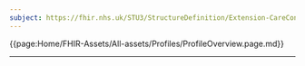 ```yaml
---
subject: https://fhir.nhs.uk/STU3/StructureDefinition/Extension-CareConnect-GPC-MedicationOrderStatement-1
---
```


{{page:Home/FHIR-Assets/All-assets/Profiles/ProfileOverview.page.md}}

---